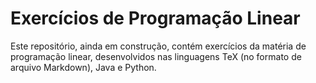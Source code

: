 # Exercícios de Programação Linear

Este repositório, ainda em construção, contém exercícios da matéria de programação linear, desenvolvidos nas linguagens TeX (no formato de arquivo Markdown), Java e Python.
